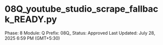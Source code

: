 # 08Q_youtube_studio_scrape_fallback_READY.py

Phase: 8
Module: Q
Prefix: 08Q_
Status: Approved
Last Updated: July 28, 2025 6:59 PM (GMT+5:30)